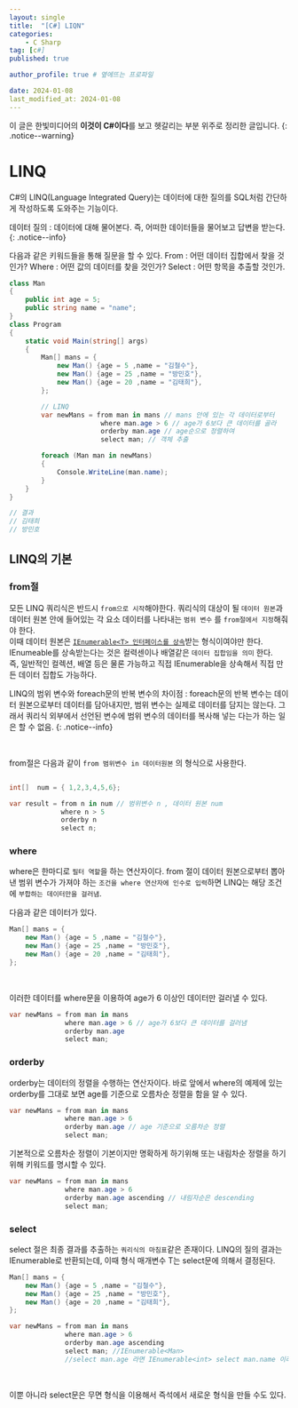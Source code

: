 ```yaml
---
layout: single
title:  "[C#] LIQN"
categories: 
    - C Sharp
tag: [c#]
published: true

author_profile: true # 옆에뜨는 프로파일

date: 2024-01-08
last_modified_at: 2024-01-08
---
```

<!-- 
{: .notice--warning} // 알림 강조
{: .notice--success} // 초록색 강조
{: .notice--danger } // 초록색 강조
{: .notice--info}
{: .notice--primary}
{: .notice}

{: .H1-font}         // 제목 색
<span style="color:Skyblue"> 색 넣기 </span>
<br/> 한줄 내리기
 -->

이 글은 한빛미디어의 **이것이 C#이다**를 보고 헷갈리는 부분 위주로 정리한 글입니다.
{: .notice--warning}

# LINQ
C#의 LINQ(Language Integrated Query)는 데이터에 대한 질의를 SQL처럼 간단하게 작성하도록 도와주는 기능이다.

데이터 질의 : 데이터에 대해 물어본다. 즉, 어떠한 데이터들을 물어보고 답변을 받는다.
{: .notice--info}

다음과 같은 키워드들을 통해 질문을 할 수 있다.
From : 어떤 데이터 집합에서 찾을 것인가?
Where : 어떤 값의 데이터를 찾을 것인가?
Select : 어떤 항목을 추출할 것인가.



```cs
class Man
{
    public int age = 5;
    public string name = "name"; 
}
class Program
{
    static void Main(string[] args)
    {
        Man[] mans = {
            new Man() {age = 5 ,name = "김철수"},
            new Man() {age = 25 ,name = "방민호"},
            new Man() {age = 20 ,name = "김태희"},
        };

        // LINQ
        var newMans = from man in mans // mans 안에 있는 각 데이터로부터
                       where man.age > 6 // age가 6보다 큰 데이터를 골라
                       orderby man.age // age순으로 정렬하여
                       select man; // 객체 추출

        foreach (Man man in newMans)
        {
            Console.WriteLine(man.name);
        }
    }
}

// 결과
// 김태희
// 방민호
```




## LINQ의 기본
### from절
모든 LINQ 쿼리식은 반드시 `from으로 시작`해야한다.
쿼리식의 대상이 될 `데이터 원본`과 데이터 원본 안에 들어있는 각 요소 데이터를 나타내는 `범위 변수` 를 `from절에서 지정`해줘야 한다.<br>
이때 데이터 원본은 [`IEnumerable<T> 인터페이스를 상속`](https://novicehog.github.io/c%20sharp/ch10-array-collection/#foreach%EA%B0%80-%EA%B0%80%EB%8A%A5%ED%95%9C-%EA%B0%9D%EC%B2%B4-%EB%A7%8C%EB%93%A4%EA%B8%B0)받는 형식이여야만 한다.<br>
IEnumeable<T>를 상속받는다는 것은 컬력센이나 배열같은 `데이터 집합임을 의미` 한다. <br>
즉, 일반적인 컬렉션, 배열 등은 물론 가능하고 직접 IEnumerable을 상속해서 직접 만든 데이터 집합도 가능하다.

LINQ의 범위 변수와  foreach문의 반복 변수의 차이점 : foreach문의 반복 변수는 데이터 원본으로부터 데이터를 담아내지만, 범위 변수는 실제로 데이터를 담지는 않는다.
그래서 쿼리식 외부에서 선언된 변수에 범위 변수의 데이터를 복사해 넣는 다는가 하는 일은 할 수 없음.
{: .notice--info}

<br>

from절은 다음과 같이 `from 범위변수 in 데이터원본` 의 형식으로 사용한다.
```cs

int[]  num = { 1,2,3,4,5,6};

var result = from n in num // 범위변수 n , 데이터 원본 num
             where n > 5
             orderby n
             select n;
```


### where
where은 한마디로 `필터 역할`을 하는 연산자이다. from 절이 데이터 원본으로부터 뽑아낸 범위 변수가 가져야 하는
`조건을 where 연산자에 인수로 입력`하면 LINQ는 해당 조건에 `부합하는 데이터만을 걸러냄`.

다음과 같은 데이터가 있다.

```cs
Man[] mans = {
    new Man() {age = 5 ,name = "김철수"},
    new Man() {age = 25 ,name = "방민호"},
    new Man() {age = 20 ,name = "김태희"},
};
```

<br>

이러한 데이터를 where문을 이용하여 age가 6 이상인 데이터만 걸러낼 수 있다.
```cs
var newMans = from man in mans 
              where man.age > 6 // age가 6보다 큰 데이터를 걸러냄
              orderby man.age 
              select man; 
```

### orderby
orderby는 데이터의 정렬을 수행하는 연산자이다. 바로 앞에서 where의 예제에 있는 orderby를 그대로 보면
age를 기준으로 오름차순 정렬을 함을 알 수 있다.

```cs
var newMans = from man in mans 
              where man.age > 6 
              orderby man.age // age 기준으로 오름차순 정렬
              select man; 
```


기본적으로 오름차순 정렬이 기본이지만 명확하게 하기위해 또는 내림차순 정렬을 하기 위해 키워드를 명시할 수 있다.

```cs
var newMans = from man in mans 
              where man.age > 6 
              orderby man.age ascending // 내림자순은 descending
              select man; 
```

### select
select 절은 최종 결과를 추출하는 `쿼리식의 마침표`같은 존재이다.
LINQ의 질의 결과는 IEnumerable<T>로 반환되는데, 이때 형식 매개변수 T는 select문에 의해서 결정된다.


```cs
Man[] mans = {
    new Man() {age = 5 ,name = "김철수"},
    new Man() {age = 25 ,name = "방민호"},
    new Man() {age = 20 ,name = "김태희"},
};

var newMans = from man in mans 
              where man.age > 6 
              orderby man.age ascending 
              select man; //IEnumerable<Man> 
              //select man.age 라면 IEnumerable<int> select man.name 이라면 IEnumerable<string>

```

<br>

이뿐 아니라 select문은 무면 형식을 이용해서 즉석에서 새로운 형식을 만들 수도 있다.